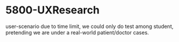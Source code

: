 # 5800-UXResearch
user-scenario
due to time limit, we could only do test among student, pretending we are under a real-world patient/doctor cases.
